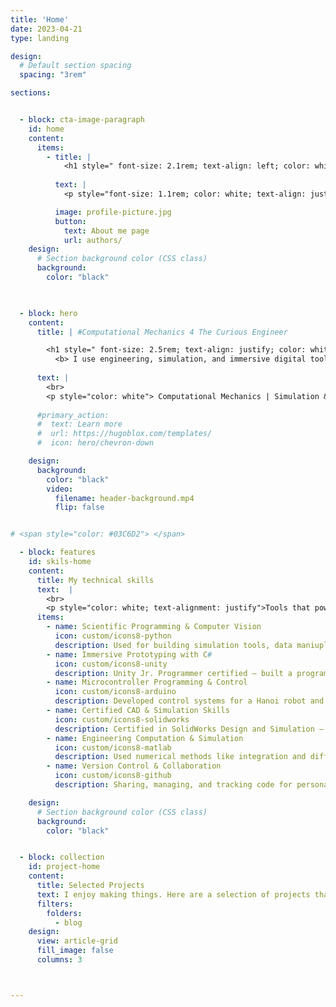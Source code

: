 ```yaml
---
title: 'Home'
date: 2023-04-21
type: landing

design:
  # Default section spacing
  spacing: "3rem"

sections:


  - block: cta-image-paragraph
    id: home
    content:
      items:
        - title: |
            <h1 style=" font-size: 2.1rem; text-align: left; color: white"> Innovation begins with <span style="color: #03C6D2"> curiosity </span> </h1> 
         
          text: |
            <p style="font-size: 1.1rem; color: white; text-align: justify"> I am Daniel Ospina Pajoy — a creative engineer passionate about merging physical systems with digital intelligence. I believe in the power of continuous learning and in the role of engineers as change-makers in today’s fast-paced technological landscape. By focusing on innovation, research, and emerging tools, I aim to create transformative impact. </p>

          image: profile-picture.jpg
          button:
            text: About me page
            url: authors/
    design:
      # Section background color (CSS class)
      background:
        color: "black"
        


  - block: hero
    content:
      title: | #Computational Mechanics 4 The Curious Engineer

        <h1 style=" font-size: 2.5rem; text-align: justify; color: white">
          <b> I use engineering, simulation, and immersive digital tools to build <span style="color: #03C6D2">meaningful solutions</span> that bring ideas to life through tech. </b> </h1> 
        
      text: |
        <br>
        <p style="color: white"> Computational Mechanics | Simulation & Digital Twins | Automation | AI/ML Explorer | Python & Unity Developer </p>
      
      #primary_action:
      #  text: Learn more
      #  url: https://hugoblox.com/templates/
      #  icon: hero/chevron-down

    design:
      background:
        color: "black"
        video:
          filename: header-background.mp4
          flip: false


# <span style="color: #03C6D2"> </span> 

  - block: features
    id: skils-home
    content:
      title: My technical skills
      text:  |
        <br>
        <p style="color: white; text-alignment: justify">Tools that power my work — from rapid prototyping to simulation and interactive tech. </p>
      items:
        - name: Scientific Programming & Computer Vision
          icon: custom/icons8-python
          description: Used for building simulation tools, data maniuplation, and training vision models with YOLO and OpenCV.
        - name: Immersive Prototyping with C#
          icon: custom/icons8-unity
          description: Unity Jr. Programmer certified — built a programmable conveyor belt prototype using C# and logic-based control.
        - name: Microcontroller Programming & Control
          icon: custom/icons8-arduino
          description: Developed control systems for a Hanoi robot and mini conveyor belt — connecting code to real-world machines.
        - name: Certified CAD & Simulation Skills
          icon: custom/icons8-solidworks
          description: Certified in SolidWorks Design and Simulation — skilled in 3D modeling and FEA for engineering applications.
        - name: Engineering Computation & Simulation
          icon: custom/icons8-matlab
          description: Used numerical methods like integration and differentiation to solve differential equations and simulate complex engineering problems.
        - name: Version Control & Collaboration
          icon: custom/icons8-github
          description: Sharing, managing, and tracking code for personal and team-based projects.

    design:
      # Section background color (CSS class)
      background:
        color: "black"


  - block: collection
    id: project-home
    content:
      title: Selected Projects
      text: I enjoy making things. Here are a selection of projects that I have worked on over the years.
      filters:
        folders:
          - blog
    design:
      view: article-grid
      fill_image: false
      columns: 3



---
```

